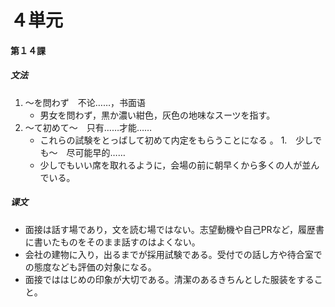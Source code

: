# ４単元
#### 第１４課
##### 文法
1. ～を問わず　不论……，书面语
	- 男女を問わず，黒か濃い紺色，灰色の地味なスーツを指す。
1. ～て初めて～　只有……才能……
	- これらの試験をとっばして初めて内定をもらうことになる 。
1.　少しでも～　尽可能早的……
	- 少しでもいい席を取れるように，会場の前に朝早くから多くの人が並んでいる。
##### 课文
* 面接は話す場であり，文を読む場ではない。志望動機や自己PRなど，履歴書に書いたものをそのまま話すのはよくない。
* 会社の建物に入り，出るまでが採用試験である。受付での話し方や待合室での態度なども評価の対象になる。
* 面接でははじめの印象が大切である。清潔のあるきちんとした服装をすること。